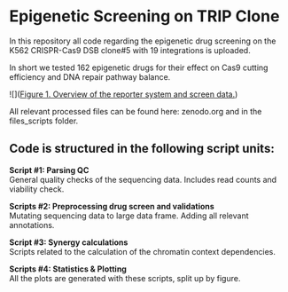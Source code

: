 # Epigenetic Screening on TRIP Clone
In this repository all code regarding the epigenetic drug screening on the K562 CRISPR-Cas9 DSB clone#5 with 19 integrations is uploaded. 

In short we tested 162 epigenetic drugs for their effect on Cas9 cutting efficiency and DNA repair pathway balance. 

![]([Figure 1. Overview of the reporter system and screen data.](Figure%201.png))

All relevant processed files can be found here: zenodo.org and in the files_scripts folder.

## Code is structured in the following script units:
**Script #1: Parsing QC**\
General quality checks of the sequencing data. Includes read counts and viability check.

**Scripts #2: Preprocessing drug screen and validations**\
Mutating sequencing data to large data frame. Adding all relevant annotations.

**Script #3: Synergy calculations**\
Scripts related to the calculation of the chromatin context dependencies.

**Scripts #4: Statistics & Plotting**\
All the plots are generated with these scripts, split up by figure.


